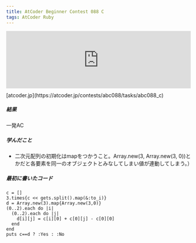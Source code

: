 ```yaml
---
title: AtCoder Beginner Contest 088 C
tags: AtCoder Ruby
---
```

<iframe src="https://hatenablog-
parts.com/embed?url=https%3A%2F%2Fatcoder.jp%2Fcontests%2Fabc088%2Ftasks%2Fabc088_c"
title="C - Takahashi's Information" class="embed-card embed-webcard"
scrolling="no" frameborder="0" style="display: block; width: 100%; height:
155px; max-width: 500px; margin: 10px
0px;"></iframe>[atcoder.jp](https://atcoder.jp/contests/abc088/tasks/abc088_c)  

##### 結果

一発AC

##### 学んだこと

  * 二次元配列の初期化はmapをつかうこと。Array.new(3, Array.new(3, 0))とかだと各要素を同一のオブジェクトとみなしてしまい値が連動してしまう。）

##### 最初に書いたコード

    
    
    c = []
    3.times{c << gets.split().map(&:to_i)}
    d = Array.new(3).map{Array.new(3,0)}
    (0..2).each do |i|
      (0..2).each do |j|
        d[i][j] = c[i][0] + c[0][j] - c[0][0]
      end
    end
    puts c==d ? :Yes : :No